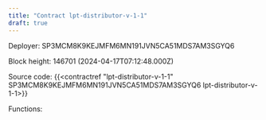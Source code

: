 ```yaml
---
title: "Contract lpt-distributor-v-1-1"
draft: true
---
```

Deployer: SP3MCM8K9KEJMFM6MN191JVN5CA51MDS7AM3SGYQ6


 



Block height: 146701 (2024-04-17T07:12:48.000Z)

Source code: {{<contractref "lpt-distributor-v-1-1" SP3MCM8K9KEJMFM6MN191JVN5CA51MDS7AM3SGYQ6 lpt-distributor-v-1-1>}}

Functions:


